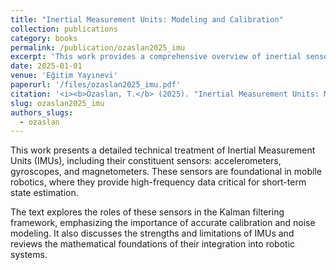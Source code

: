```yaml
---
title: "Inertial Measurement Units: Modeling and Calibration"
collection: publications
category: books
permalink: /publication/ozaslan2025_imu
excerpt: 'This work provides a comprehensive overview of inertial sensors used in robotics, detailing the structure, calibration, and mathematical modeling of accelerometers, gyroscopes, and magnetometers for state estimation.'
date: 2025-01-01
venue: 'Eğitim Yayınevi'
paperurl: '/files/ozaslan2025_imu.pdf'
citation: '<i><b>Özaslan, T.</b> (2025). "Inertial Measurement Units: Modeling and Calibration." Eğitim Yayınevi.</i>'
slug: ozaslan2025_imu
authors_slugs:
  - ozaslan
---
```

This work presents a detailed technical treatment of Inertial Measurement Units (IMUs), including their constituent sensors: accelerometers, gyroscopes, and magnetometers. These sensors are foundational in mobile robotics, where they provide high-frequency data critical for short-term state estimation.

The text explores the roles of these sensors in the Kalman filtering framework, emphasizing the importance of accurate calibration and noise modeling. It also discusses the strengths and limitations of IMUs and reviews the mathematical foundations of their integration into robotic systems.
